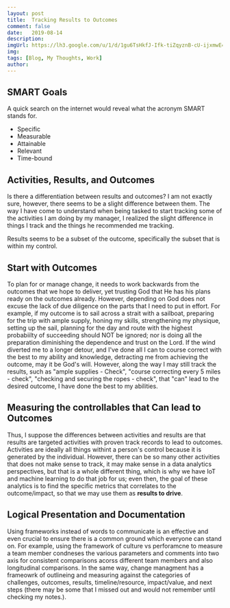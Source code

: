 ```yaml
---
layout: post
title:  Tracking Results to Outcomes
comment: false
date:   2019-08-14
description: 
imgUrl: https://lh3.google.com/u/1/d/1gu6TsHkfJ-Ifk-tiZqyznB-cU-ijxmwE=w2560-h1248-iv1
img: 
tags: [Blog, My Thoughts, Work]
author:
---
```


## SMART Goals

A quick search on the internet would reveal what the acronym SMART stands for.

* Specific
* Measurable
* Attainable
* Relevant
* Time-bound

## Activities, Results, and Outcomes

Is there a differentiation between results and outcomes? I am not exactly sure, however, there seems to be a slight difference between them. The way I have come to understand when being tasked to start tracking some of the activities I am doing by my manager, I realized the slight difference in things I track and the things he recommended me tracking.

Results seems to be a subset of the outcome, specifically the subset that is within my control.

## Start with Outcomes

To plan for or manage change, it needs to work backwards from the outcomes that we hope to deliver, yet trusting God that He has his plans ready on the outcomes already. However, depending on God does not excuse the lack of due diligence on the parts that I need to put in effort. For example, if my outcome is to sail across a strait with a sailboat, preparing for the trip with ample supply, honing my skills, strengthening my physique, setting up the sail, planning for the day and route with the highest probabiilty of succeeding should NOT be ignored; nor is doing all the preparation diminishing the dependence and trust on the Lord. If the wind diverted me to a longer detour, and I've done all I can to course correct with the best to my ability and knowledge, detracting me from achieving the outcome, may it be God's will. However, along the way I may still track the results, such as "ample supplies - Check", "course correcting every 5 miles - check", "checking and securing the ropes - check", that "can" lead to the desired outcome, I have done the best to my abilities.

## Measuring the controllables that **Can** lead to Outcomes

Thus, I suppose the differences between activities and results are that results are targeted activities with proven track records to lead to outcomes. Activities are ideally all things withint a person's control because it is generated by the individual. However, there can be so many other activities that does not make sense to track, it may make sense in a data analytics perspectives, but that is a whole different thing, which is why we have IoT and machine learning to do that job for us; even then, the goal of these analytics is to find the specific metrics that correlates to the outcome/impact, so that we may use them as **results to drive**.

## Logical Presentation and Documentation

Using frameworks instead of words to communicate is an effective and even crucial to ensure there is a common ground which everyone can stand on. For example, using the framework of culture vs perforamcne to measure a team member condneses the various parameters and comments into two axis for consistent comparisons acorss different team members and also longitudinal comparisons. In the same way, change managment has a frameowrk of outlineing and measuring against the categories of challenges, outcomes, results, timeline/resource, impact/value, and next steps (there may be some that I missed out and would not remember until checking my notes.).

